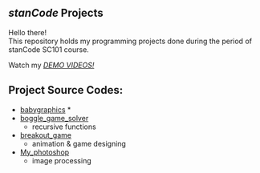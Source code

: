 ## *stanCode* Projects
Hello there!\
This repository holds my programming projects done during the period of stanCode SC101 course.

Watch my *[DEMO VIDEOS!](https://drive.google.com/drive/folders/1hTkSc0X3D_Xl9pNyvYvWnaPBOaLGmqes?usp=sharing)*

## Project Source Codes:
* [babygraphics](https://github.com/sickle25/sc-projects/blob/main/stanCode_Projects/babygraphics/babygraphics.py)
  * 
* [boggle_game_solver](https://github.com/sickle25/sc-projects/blob/main/stanCode_Projects/boggle_game_solver/boggle.py)
  * recursive functions
* [breakout_game](https://github.com/sickle25/sc-projects/blob/main/stanCode_Projects/breaak_out_game/breakout.py)
  * animation & game designing
* [My_photoshop](https://github.com/sickle25/sc-projects/blob/main/stanCode_Projects/my_photoshop/stanCodoshop.py)
  * image processing

